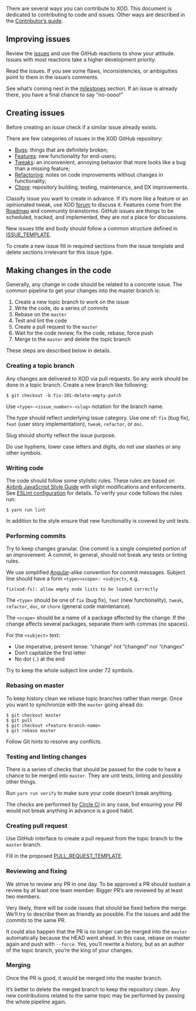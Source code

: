 There are several ways you can contribute to XOD. This document is dedicated to
contributing to code and issues. Other ways are described in the
[Contributor’s guide](https://xod.io/docs/contributing/).

## Improving issues

Review the [issues](https://github.com/xodio/xod/issues) and use the GitHub
reactions to show your attitude. Issues with most reactions take a higher
development priority.

Read the issues. If you see some flaws, inconsistencies, or ambiguities point to
them in the issue’s comments.

See what’s coming next in the
[milestones](https://github.com/xodio/xod/milestones) section. If an issue is
already there, you have a final chance to say “no-oooo!”

## Creating issues

Before creating an issue check if a similar issue already exists.

There are few categories of issues in the XOD GitHub repository:

* [Bugs](https://github.com/xodio/xod/issues?q=is%3Aissue+is%3Aopen+label%3At%3Abug):
  things that are definitely broken;
* [Features](https://github.com/xodio/xod/issues?q=is%3Aissue+is%3Aopen+label%3At%3Afeat):
  new functionality for end-users;
* [Tweaks](https://github.com/xodio/xod/issues?q=is%3Aissue+is%3Aopen+label%3At%3Atweak):
  an inconvenient, annoying behavior that more looks like a bug than a missing
  feature;
* [Refactoring](https://github.com/xodio/xod/issues?q=is%3Aissue+is%3Aopen+label%3At%3Arefactor):
  notes on code improvements without changes in functionality;
* [Chore](https://github.com/xodio/xod/issues?q=is%3Aissue+is%3Aopen+label%3At%3Achore):
  repository building, testing, maintenance, and DX improvements.

Classify issue you want to create in advance. If it’s more like a feature or an
opinionated tweak, use XOD [forum](https://forum.xod.io) to discuss it.
Features come from the [Roadmap](https://github.com/xodio/xod/wiki/Roadmap) and
community brainstorms. GitHub issues are things to be scheduled, tracked, and
implemented, they are *not* a place for discussions.

New issues title and body should follow a common structure defined in
[ISSUE_TEMPLATE](.github/ISSUE_TEMPLATE.md).

To create a new issue fill in required sections from the issue template and
delete sections irrelevant for this issue type.

## Making changes in the code

Generally, any change in code should be related to a concrete issue. The common
pipeline to get your changes into the master branch is:

1. Create a new topic branch to work on the issue
2. Write the code, do a series of commits
3. Rebase on the `master`
4. Test and lint the code
5. Create a pull request to the `master`
6. Wait for the code review, fix the code, rebase, force push
7. Merge to the `master` and delete the topic branch

These steps are described below in details.

### Creating a topic branch

Any changes are delivered to XOD via pull requests. So any work should be done
in a topic branch. Create a new branch like following:

    $ git checkout -b fix-101-delete-empty-patch

Use `<type>-<issue_number>-<slug>` notation for the branch name.

The type should reflect underlying issue category. Use one of: `fix` (bug fix),
`feat` (user story implementation), `tweak`, `refactor`, or `doc`.

Slug should shortly reflect the issue purpose.

Do use hyphens, lower case letters and digits, do not use slashes or any other
symbols.

### Writing code

The code should follow some stylistic rules. These rules are based on
[Airbnb JavaScript Style Guide](https://github.com/airbnb/javascript) with
slight modifications and enforcements. See
[ESLint configuration](./.eslintrc.js) for details. To verify your code follows
the rules run:

    $ yarn run lint

In addition to the style ensure that new functionality is covered by unit tests.

### Performing commits

Try to keep changes granular. One commit is a single completed portion of an
improvement. A commit, in general, should not break any tests or linting rules.

We use simplified
[Angular](https://gist.github.com/stephenparish/9941e89d80e2bc58a153)-alike
convention for commit messages. Subject line should have a form
`<type><scope>: <subject>`, e.g.

    fix(xod-fs): allow empty node lists to be loaded correctly

The `<type>` should be one of `fix` (bug fix), `feat` (new functionality),
`tweak`, `refactor`, `doc`, or `chore` (general code maintenance).

The `<scope>` should be a name of a package affected by the change. If the
change affects several packages, separate them with commas (no spaces).

For the `<subject>` text:

* Use imperative, present tense: “change” not “changed” nor “changes”
* Don’t capitalize the first letter
* No dot (`.`) at the end

Try to keep the whole subject line under 72 symbols.

### Rebasing on master

To keep history clean we rebase topic branches rather than merge. Once you want
to synchronize with the `master` going ahead do:

    $ git checkout master
    $ git pull
    $ git checkout <feature-branch-name>
    $ git rebase master

Follow Git hints to resolve any conflicts.

### Testing and linting changes

There is a series of checks that should be passed for the code to have a chance
to be merged into `master`. They are unit tests, linting and possibly other
things.

Run `yarn run verify` to make sure your code doesn’t break anything.

The checks are performed by
[Circle CI](https://circleci.com/gh/xodio/xod/tree/master) in any case, but
ensuring your PR would not break anything in advance is a good habit.

### Creating pull request

Use GitHub interface to create a pull request from the topic branch to the
`master` branch.

Fill in the proposed [PULL_REQUEST_TEMPLATE](.github/PULL_REQUEST_TEMPLATE.md).

### Reviewing and fixing

We strive to review any PR in one day. To be approved a PR should sustain a
review by at least one team member. Bigger PR’s are reviewed by at least two
members.

Very likely, there will be code issues that should be fixed before the merge.
We’ll try to describe them as friendly as possible. Fix the issues and add the
commits to the same PR.

It could also happen that the PR is no longer can be merged into the `master`
automatically because the HEAD went ahead. In this case, rebase on master again
and push with `--force`. Yes, you’ll rewrite a history, but as an author of the
topic branch, you’re the king of your changes.

### Merging

Once the PR is good, it would be merged into the master branch.

It’s better to delete the merged branch to keep the repository clean. Any new
contributions related to the same topic may be performed by passing the whole
pipeline again.
